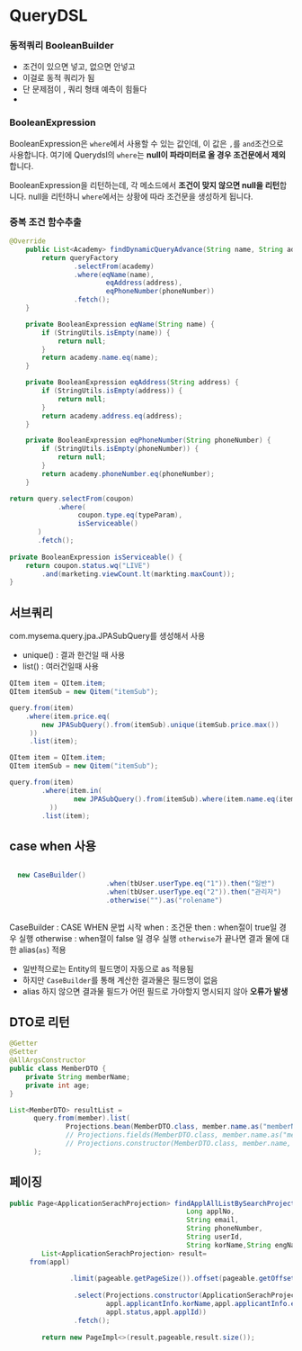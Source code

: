 # QueryDSL



### 동적쿼리 BooleanBuilder

* 조건이 있으면 넣고, 없으면 안넣고 
* 이걸로 동적 쿼리가 됨 
* 단 문제점이 , 쿼리 형태 예측이 힘들다 
* 

### BooleanExpression

BooleanExpression은 `where`에서 사용할 수 있는 값인데, 이 값은 `,`를 `and`조건으로 사용합니다.
여기에 Querydsl의 `where`는 **null이 파라미터로 올 경우 조건문에서 제외**합니다.

BooleanExpression을 리턴하는데, 각 메소드에서 **조건이 맞지 않으면 null을 리턴**합니다.
null을 리턴하니 `where`에서는 상황에 따라 조건문을 생성하게 됩니다.

### 중복 조건 함수추출

```JAVA
@Override
    public List<Academy> findDynamicQueryAdvance(String name, String address, String phoneNumber) {
        return queryFactory
                .selectFrom(academy)
                .where(eqName(name),
                        eqAddress(address),
                        eqPhoneNumber(phoneNumber))
                .fetch();
    }

    private BooleanExpression eqName(String name) {
        if (StringUtils.isEmpty(name)) {
            return null;
        }
        return academy.name.eq(name);
    }

    private BooleanExpression eqAddress(String address) {
        if (StringUtils.isEmpty(address)) {
            return null;
        }
        return academy.address.eq(address);
    }

    private BooleanExpression eqPhoneNumber(String phoneNumber) {
        if (StringUtils.isEmpty(phoneNumber)) {
            return null;
        }
        return academy.phoneNumber.eq(phoneNumber);
    }
```



```JAVA
return query.selectFrom(coupon)
            .where(
                 coupon.type.eq(typeParam),
                 isServiceable()
       )
       .fetch();
​
private BooleanExpression isServiceable() {
    return coupon.status.wq("LIVE")
        .and(marketing.viewCount.lt(markting.maxCount));
}

```





## 서브쿼리

com.mysema.query.jpa.JPASubQuery를 생성해서 사용

- unique() : 결과 한건일 때 사용
- list() : 여러건일때 사용

```JAVA
QItem item = QItem.item;
QItem itemSub = new Qitem("itemSub");

query.from(item)
    .where(item.price.eq(
        new JPASubQuery().from(itemSub).unique(itemSub.price.max())
     ))
     .list(item);

QItem item = QItem.item;
QItem itemSub = new Qitem("itemSub");

query.from(item)
        .where(item.in(
                new JPASubQuery().from(itemSub).where(item.name.eq(itemSub.name)).list(itemSub)
          ))
        .list(item);
```



## case when  사용

```java

  new CaseBuilder()
                        .when(tbUser.userType.eq("1")).then("일반")
                        .when(tbUser.userType.eq("2")).then("관리자")
                        .otherwise("").as("rolename")
 

```

CaseBuilder : CASE WHEN 문법 시작
when : 조건문
then : when절이 true일 경우 실행
otherwise : when절이 false 일 경우 실행
`otherwise`가 끝나면 결과 물에 대한 alias(`as`) 적용

- 일반적으로는 Entity의 필드명이 자동으로 as 적용됨
- 하지만 `CaseBuilder`를 통해 계산한 결과물은 필드명이 없음
- alias 하지 않으면 결과물 필드가 어떤 필드로 가야할지 명시되지 않아 **오류가 발생**



## DTO로 리턴

```JAVA
@Getter
@Setter
@AllArgsConstructor
public class MemberDTO {
    private String memberName;
    private int age;
}

List<MemberDTO> resultList =
      query.from(member).list(
              Projections.bean(MemberDTO.class, member.name.as("memberName"), member.age) // 프로퍼티 setter 접근
              // Projections.fields(MemberDTO.class, member.name.as("memberName"), member.age) // 필드 직접 접근
              // Projections.constructor(MemberDTO.class, member.name, member.age) // 생성자 사용
      );
```



## 페이징

```JAVA
public Page<ApplicationSerachProjection> findApplAllListBySearchProjection(
                                            Long applNo,
                                            String email,
                                            String phoneNumber,
                                            String userId,
                                            String korName,String engName,Pageable pageable) {
        List<ApplicationSerachProjection> result=
     from(appl)
                
               .limit(pageable.getPageSize()).offset(pageable.getOffset())
            
                .select(Projections.constructor(ApplicationSerachProjection.class, appl.id,recruitPart.korName,cors.korName,major.korName,
                        appl.applicantInfo.korName,appl.applicantInfo.engName,appl.applicant.userId,appl.applicantInfo.phoneNum,appl.applicantInfo.email,
                        appl.status,appl.applId))
                .fetch();
    
        return new PageImpl<>(result,pageable,result.size());
```

